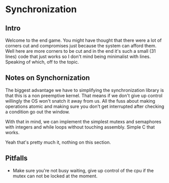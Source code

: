 # Synchronization

## Intro
Welcome to the end game. You might have thought that there were a lot of corners cut and compromises just because the system can afford them. Well here are more corners to be cut and in the end it's such a small (31 lines) code that just works so I don't mind being minimalist with lines. Speaking of which, off to the topic.

## Notes on Synchornization
The biggest advantage we have to simplifying the synchronization library is that this is a non preemptive kernel. That means if we don't give up control willingly the OS won't snatch it away from us. All the fuss about making operations atomic and making sure you don't get interrupted after checking a condition go out the window.  

With that in mind, we can implement the simplest mutexs and semaphores with integers and while loops without touching assembly. Simple C that works. 

Yeah that's pretty much it, nothing on this section.

## Pitfalls
- Make sure you're not busy waiting, give up control of the cpu if the mutex can not be locked at the moment.